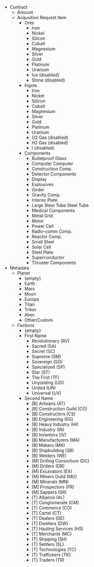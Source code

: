 * Contract
  * Amount
  * Acqusition Request Item
    * Ores
      * Iron
      * Nickel
      * Silicon
      * Cobalt
      * Magnesium 
      * Silver
      * Gold
      * Platinum
      * Uranium
      * Ice (disabled)
      * Stone (disabled)
    * Ingots
      * Iron
      * Nickel
      * Silicon
      * Cobalt
      * Magnesium
      * Silver
      * Gold
      * Platinum
      * Uranium
      * O2 Gas (disabled)
      * H2 Gas (disabled)
      * l (disabled)
    * Components
      * Bulletproof Glass
      * Computer Computer
      * Construction Comp.
      * Detector Components
      * Display
      * Explosives
      * Girder
      * Gravity Comp.
      * Interior Plate
      * Large Steel Tube Steel Tube
      * Medical Components
      * Metal Grid
      * Motor
      * Power Cell
      * Radio-comm Comp.
      * Reactor Comp.
      * Small Steel
      * Solar Cell
      * Steel Plate
      * Superconductor
      * Thruster Components
* Metadata
  * Planet
    * {empty}
    * Earth
    * Mars
    * Moon
    * Europa
    * Titan
    * Triton
    * Alien
    * Other/Custom
  * Factions
    * {empty}
    * First Name
      * Revolutionary (RV)
      * Sacred (SA)
      * Secret (SC)
      * Supreme (SM)
      * Sovereign (SO)
      * Specialized (SP)
      * Star (ST)
      * The First (TF)
      * Unyielding (UD)
      * United (UN)
      * Universal (UV)
    * Second Name
      * [B] Artisans (AT)
      * [B] Construction Guild (CG)
      * [B] Constructors (CS)
      * [B] Engineering (EG)
      * [B] Heavy Industry (HI)
      * [B] Industry (IN)
      * [B] Inventors (IV)
      * [B] Manufacturers (MA)
      * [B] Makers (MK)
      * [B] Shipbuilding (SB)
      * [B] Welders (WE)
      * [M] Drilling Consortium (DC)
      * [M] Drillers (DR)
      * [M] Excavators (EX)
      * [M] Miners Guild (MG)
      * [M] Minerals (MN)
      * [M] Prospectors (PR)
      * [M] Sappers (SR)
      * [T] Alliance (AL)
      * [T] Conglomerate (CM)
      * [T] Commerce (CO)
      * [T] Cartel (CT)
      * [T] Dealers (DE)
      * [T] Dwellers (DW)
      * [T] Hauling Services (HS)
      * [T] Merchants (MC)
      * [T] Shipping (SH)
      * [T] Settlers (SL)
      * [T] Technologies (TC)
      * [T] Traffickers (TK)
      * [T] Traders (TR)